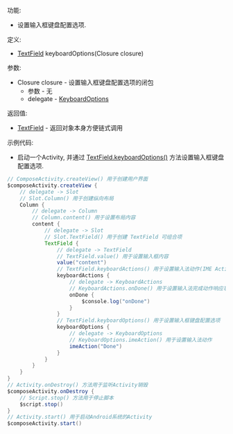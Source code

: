 功能:

+ 设置输入框键盘配置选项.

定义:

+ [TextField](/API/UI/Compose/Widget/TextField/README.md) keyboardOptions(Closure closure)

参数:

+ Closure closure - 设置输入框键盘配置选项的闭包
    + 参数 - 无
    + delegate - [KeyboardOptions](/API/UI/Compose/Widget/TextField/KeyboardOptions/README.md)

返回值:

+ [TextField](/API/UI/Compose/Widget/TextField/README.md) - 返回对象本身方便链式调用

示例代码:

+ 启动一个Activity,
  并通过 [TextField.keyboardOptions()](/API/UI/Compose/Widget/TextField/README.md?id=keyboardOptions)
  方法设置输入框键盘配置选项.

```groovy
// ComposeActivity.createView() 用于创建用户界面
$composeActivity.createView {
    // delegate -> Slot
    // Slot.Column() 用于创建纵向布局
    Column {
        // delegate -> Column
        // Column.content() 用于设置布局内容
        content {
            // delegate -> Slot
            // Slot.TextField() 用于创建 TextField 可组合项
            TextField {
                // delegate -> TextField
                // TextField.value() 用于设置输入框内容
                value("content")
                // TextField.keyboardActions() 用于设置输入法动作(IME Action)响应事件
                keyboardActions {
                    // delegate -> KeyboardActions
                    // KeyboardActions.onDone() 用于设置输入法完成动作响应事件
                    onDone {
                        $console.log("onDone")
                    }
                }
                // TextField.keyboardOptions() 用于设置输入框键盘配置选项
                keyboardOptions {
                    // delegate -> KeyboardOptions
                    // KeyboardOptions.imeAction() 用于设置输入法动作
                    imeAction("Done")
                }
            }
        }
    }
}
// Activity.onDestroy() 方法用于监听Activity销毁
$composeActivity.onDestroy {
    // Script.stop() 方法用于停止脚本
    $script.stop()
}
// Activity.start() 用于启动Android系统的Activity
$composeActivity.start()
```